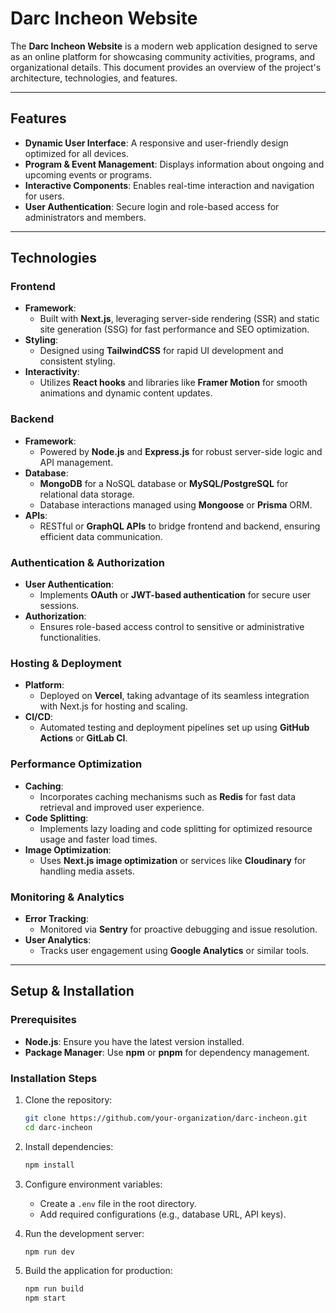 # Darc Incheon Website

The **Darc Incheon Website** is a modern web application designed to serve as an online platform for showcasing community activities, programs, and organizational details. This document provides an overview of the project's architecture, technologies, and features.

---

## **Features**
- **Dynamic User Interface**: A responsive and user-friendly design optimized for all devices.
- **Program & Event Management**: Displays information about ongoing and upcoming events or programs.
- **Interactive Components**: Enables real-time interaction and navigation for users.
- **User Authentication**: Secure login and role-based access for administrators and members.

---

## **Technologies**

### **Frontend**
- **Framework**: 
  - Built with **Next.js**, leveraging server-side rendering (SSR) and static site generation (SSG) for fast performance and SEO optimization.
- **Styling**: 
  - Designed using **TailwindCSS** for rapid UI development and consistent styling.
- **Interactivity**:
  - Utilizes **React hooks** and libraries like **Framer Motion** for smooth animations and dynamic content updates.

### **Backend**
- **Framework**:
  - Powered by **Node.js** and **Express.js** for robust server-side logic and API management.
- **Database**:
  - **MongoDB** for a NoSQL database or **MySQL/PostgreSQL** for relational data storage.
  - Database interactions managed using **Mongoose** or **Prisma** ORM.
- **APIs**:
  - RESTful or **GraphQL APIs** to bridge frontend and backend, ensuring efficient data communication.

### **Authentication & Authorization**
- **User Authentication**:
  - Implements **OAuth** or **JWT-based authentication** for secure user sessions.
- **Authorization**:
  - Ensures role-based access control to sensitive or administrative functionalities.

### **Hosting & Deployment**
- **Platform**:
  - Deployed on **Vercel**, taking advantage of its seamless integration with Next.js for hosting and scaling.
- **CI/CD**:
  - Automated testing and deployment pipelines set up using **GitHub Actions** or **GitLab CI**.

### **Performance Optimization**
- **Caching**:
  - Incorporates caching mechanisms such as **Redis** for fast data retrieval and improved user experience.
- **Code Splitting**:
  - Implements lazy loading and code splitting for optimized resource usage and faster load times.
- **Image Optimization**:
  - Uses **Next.js image optimization** or services like **Cloudinary** for handling media assets.

### **Monitoring & Analytics**
- **Error Tracking**:
  - Monitored via **Sentry** for proactive debugging and issue resolution.
- **User Analytics**:
  - Tracks user engagement using **Google Analytics** or similar tools.

---

## **Setup & Installation**

### **Prerequisites**
- **Node.js**: Ensure you have the latest version installed.
- **Package Manager**: Use **npm** or **pnpm** for dependency management.

### **Installation Steps**
1. Clone the repository:
   ```bash
   git clone https://github.com/your-organization/darc-incheon.git
   cd darc-incheon
   ```

2. Install dependencies:
   ```bash
   npm install
   ```

3. Configure environment variables:
   - Create a `.env` file in the root directory.
   - Add required configurations (e.g., database URL, API keys).

4. Run the development server:
   ```bash
   npm run dev
   ```

5. Build the application for production:
   ```bash
   npm run build
   npm start
   ```
